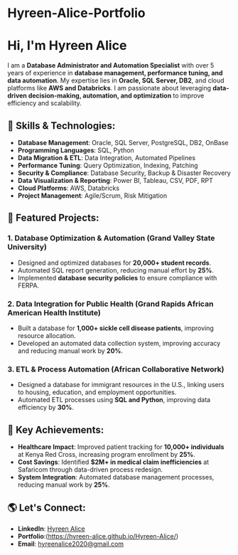 # Hyreen-Alice-Portfolio
# Hi, I'm Hyreen Alice  


I am a **Database Administrator and Automation Specialist** with over 5 years of experience in **database management, performance tuning, and data automation**. My expertise lies in **Oracle, SQL Server, DB2**, and cloud platforms like **AWS and Databricks**. I am passionate about leveraging **data-driven decision-making, automation, and optimization** to improve efficiency and scalability.  

## 🔹 Skills & Technologies:
- **Database Management**: Oracle, SQL Server, PostgreSQL, DB2, OnBase  
- **Programming Languages**: SQL, Python  
- **Data Migration & ETL**: Data Integration, Automated Pipelines  
- **Performance Tuning**: Query Optimization, Indexing, Patching  
- **Security & Compliance**: Database Security, Backup & Disaster Recovery  
- **Data Visualization & Reporting**: Power BI, Tableau, CSV, PDF, RPT  
- **Cloud Platforms**: AWS, Databricks  
- **Project Management**: Agile/Scrum, Risk Mitigation  

## 📌 Featured Projects:
### **1. Database Optimization & Automation (Grand Valley State University)**
- Designed and optimized databases for **20,000+ student records**.  
- Automated SQL report generation, reducing manual effort by **25%**.  
- Implemented **database security policies** to ensure compliance with FERPA.  

### **2. Data Integration for Public Health (Grand Rapids African American Health Institute)**
- Built a database for **1,000+ sickle cell disease patients**, improving resource allocation.  
- Developed an automated data collection system, improving accuracy and reducing manual work by **20%**.  

### **3. ETL & Process Automation (African Collaborative Network)**
- Designed a database for immigrant resources in the U.S., linking users to housing, education, and employment opportunities.  
- Automated ETL processes using **SQL and Python**, improving data efficiency by **30%**.  

## 🚀 Key Achievements:
- **Healthcare Impact**: Improved patient tracking for **10,000+ individuals** at Kenya Red Cross, increasing program enrollment by **25%**.  
- **Cost Savings**: Identified **$2M+ in medical claim inefficiencies** at Safaricom through data-driven process redesign.  
- **System Integration**: Automated database management processes, reducing manual work by **25%**.  


## 🌎 Let's Connect:
- **LinkedIn**: [Hyreen Alice](https://www.linkedin.com/in/hyreenalice)  
- **Portfolio**:(https://hyreen-alice.github.io/Hyreen-Alice/)   
- **Email**: hyreenalice2020@gmail.com  
